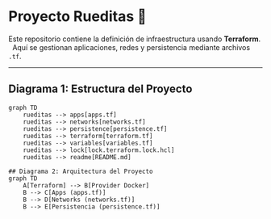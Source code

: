 # Proyecto Rueditas 🚀

Este repositorio contiene la definición de infraestructura usando **Terraform**.  
Aquí se gestionan aplicaciones, redes y persistencia mediante archivos `.tf`.

---

## Diagrama 1: Estructura del Proyecto

```mermaid
graph TD
    rueditas --> apps[apps.tf]
    rueditas --> networks[networks.tf]
    rueditas --> persistence[persistence.tf]
    rueditas --> terraform[terraform.tf]
    rueditas --> variables[variables.tf]
    rueditas --> lock[lock.terraform.lock.hcl]
    rueditas --> readme[README.md]
    
## Diagrama 2: Arquitectura del Proyecto
graph TD
    A[Terraform] --> B[Provider Docker]
    B --> C[Apps (apps.tf)]
    B --> D[Networks (networks.tf)]
    B --> E[Persistencia (persistence.tf)]